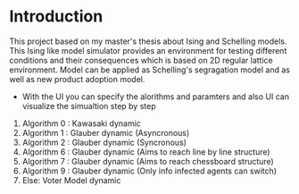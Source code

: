 # Introduction
This project based on my master's thesis about Ising and Schelling models. This Ising like model simulator provides an environment for testing different conditions and their consequences which is based on 2D regular lattice environment. Model can be applied as Schelling's segragation model and as well as new product adoption model.

* With the UI you can specify the alorithms and paramters and also UI can visualize the simualtion step by step
1. Algorithm 0 : Kawasaki dynamic
2. Algorithm 1 : Glauber dynamic (Asyncronous)
3. Algorithm 2 : Glauber dynamic (Syncronous)
4. Algorithm 6 : Glauber dynamic (Aims to reach line by line structure)
5. Algorithm 7 : Glauber dynamic (Aims to reach chessboard structure)
6. Algorithm 9 : Glauber dynamic (Only info infected agents can switch)
7. Else: Voter Model dynamic


